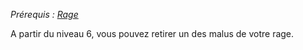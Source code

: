 *Prérequis : [Rage](../../1.%20Talent%20de%20base/Rage.md)*

A partir du niveau 6, vous pouvez retirer un des malus de votre rage.
